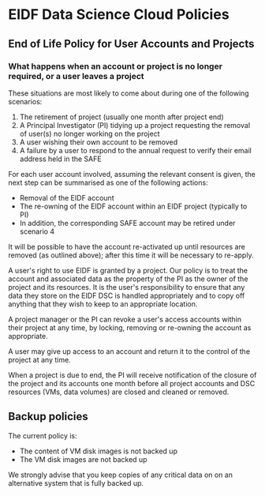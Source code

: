 # EIDF Data Science Cloud Policies

## End of Life Policy for User Accounts and Projects

### What happens when an account or project is no longer required, or a user leaves a project

These situations are most likely to come about during one of the following scenarios:

1. The retirement of project (usually one month after project end)
1. A Principal Investigator (PI) tidying up a project requesting the removal of user(s) no longer working on the project
1. A user wishing their own account to be removed
1. A failure by a user to respond to the annual request to verify their email address held in the SAFE

For each user account involved, assuming the relevant consent is given, the next step can be summarised as one of the following actions:

* Removal of the EIDF account
* The re-owning of the EIDF account within an EIDF project (typically to PI)
* In addition, the corresponding SAFE account may be retired under scenario 4

It will be possible to have the account re-activated up until resources are removed (as outlined above); after this time it will be necessary to re-apply.

A user's right to use EIDF is granted by a project. Our policy is to treat the account and associated data as the property of the PI as the owner of the project and its resources. It is the user's responsibility to ensure that any data they store on the EIDF DSC is handled appropriately and to copy off anything that they wish to keep to an appropriate location.

A project manager or the PI can revoke a user's access accounts within their project at any time, by locking, removing or re-owning the account as appropriate.

A user may give up access to an account and return it to the control of the project at any time.

When a project is due to end, the PI will receive notification of the closure of the project and its accounts one month before all project accounts and DSC resources (VMs, data volumes) are closed and cleaned or removed.

## Backup policies

The current policy is:

* The content of VM disk images is not backed up
* The VM disk images are not backed up

We strongly advise that you keep copies of any critical data on on an alternative system that is fully backed up.
